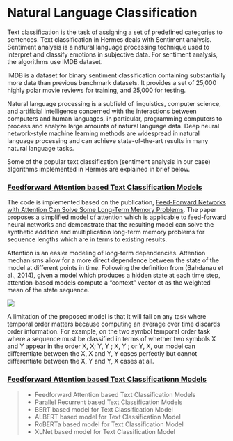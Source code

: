 # Natural Language Classification
Text classification is the task of assigning a set of predefined categories to sentences. Text classification in Hermes deals with Sentiment analysis. Sentiment analysis  is a natural language processing technique used to interpret and classify emotions in subjective data. For sentiment analysis, the algorithms use IMDB dataset.

IMDB is a dataset for binary sentiment classification containing substantially more data than previous benchmark datasets. It provides a set of 25,000 highly polar movie reviews for training, and 25,000 for testing. 

Natural language processing is a subfield of linguistics, computer science, and artificial intelligence concerned with the interactions between computers and human languages, in particular, programming computers to process and analyze large amounts of natural language data. Deep neural network-style machine learning methods are widespread in natural language processing and can achieve state-of-the-art results in many natural language tasks. 

Some of the popular text classification (sentiment analysis in our case) algorithms implemented in Hermes are explained in brief below.

### [Feedforward Attention based Text Classification Models](https://github.com/Nikhil-Xavier-DS/Hermes/tree/master/natural_language_classifier/feedforward_attention_model)
The code is implemented based on the publication, [Feed-Forward Networks with Attention Can Solve Some Long-Term Memory Problems](https://arxiv.org/abs/1512.08756). The paper proposes a simplified model of attention which is applicable to feed-forward neural networks and demonstrate that the resulting model can solve the synthetic addition and multiplication long-term memory problems for sequence lengths which are in terms to existing results.

Attention is an easier modeling of long-term dependencies. Attention mechanisms allow for a more direct dependence between the state of the model at different points in time. Following the definition from (Bahdanau et al., 2014), given a model which produces a hidden state at each time step, attention-based models compute a “context” vector ct as the weighted mean of the state sequence.

<img src="https://d3i71xaburhd42.cloudfront.net/87119572d1065fb079e1dee8fcdb6c4811143f96/250px/2-Figure1-1.png">

A limitation of the proposed model is that it will fail on any task where temporal order matters because computing an average over time discards order information. For example, on the two symbol temporal order task where a sequence must be classified in terms of whether two symbols X and Y appear in the order X, X; Y, Y ; X, Y ; or Y, X, our model can differentiate between the X, X and Y, Y cases perfectly but cannot differentiate between the X, Y and Y, X cases at all.







### [Feedforward Attention based Text Classificationn Models](https://github.com/Nikhil-Xavier-DS/Hermes/tree/master/natural_language_classifier)
>* Feedforward Attention based Text Classification Models
>* Parallel Recurrent based Text Classification Models
>* BERT based model for Text Classification Model
>* ALBERT based model for Text Classification Model
>* RoBERTa based model for Text Classification Model
>* XLNet based model for Text Classification Model 

